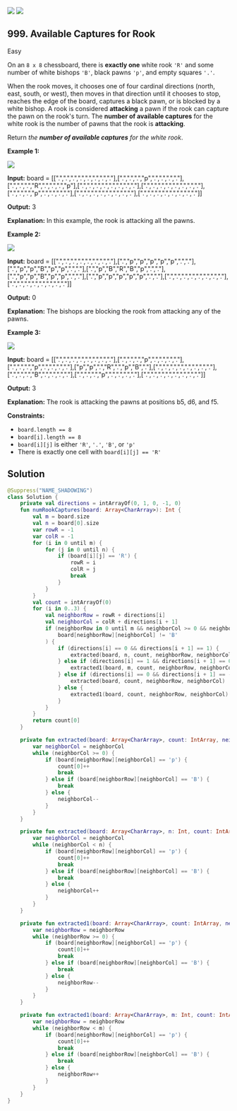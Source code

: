 [![](https://img.shields.io/github/stars/javadev/LeetCode-in-Kotlin?label=Stars&style=flat-square)](https://github.com/javadev/LeetCode-in-Kotlin)
[![](https://img.shields.io/github/forks/javadev/LeetCode-in-Kotlin?label=Fork%20me%20on%20GitHub%20&style=flat-square)](https://github.com/javadev/LeetCode-in-Kotlin/fork)

## 999\. Available Captures for Rook

Easy

On an `8 x 8` chessboard, there is **exactly one** white rook `'R'` and some number of white bishops `'B'`, black pawns `'p'`, and empty squares `'.'`.

When the rook moves, it chooses one of four cardinal directions (north, east, south, or west), then moves in that direction until it chooses to stop, reaches the edge of the board, captures a black pawn, or is blocked by a white bishop. A rook is considered **attacking** a pawn if the rook can capture the pawn on the rook's turn. The **number of available captures** for the white rook is the number of pawns that the rook is **attacking**.

Return _the **number of available captures** for the white rook_.

**Example 1:**

![](https://assets.leetcode.com/uploads/2019/02/20/1253_example_1_improved.PNG)

**Input:** board = \[\[".",".",".",".",".",".",".","."],[".",".",".","p",".",".",".","."],[".",".",".","R",".",".",".","p"],[".",".",".",".",".",".",".","."],[".",".",".",".",".",".",".","."],[".",".",".","p",".",".",".","."],[".",".",".",".",".",".",".","."],[".",".",".",".",".",".",".","."]]

**Output:** 3

**Explanation:** In this example, the rook is attacking all the pawns.

**Example 2:**

![](https://assets.leetcode.com/uploads/2019/02/19/1253_example_2_improved.PNG)

**Input:** board = \[\[".",".",".",".",".",".",".","."],[".","p","p","p","p","p",".","."],[".","p","p","B","p","p",".","."],[".","p","B","R","B","p",".","."],[".","p","p","B","p","p",".","."],[".","p","p","p","p","p",".","."],[".",".",".",".",".",".",".","."],[".",".",".",".",".",".",".","."]]

**Output:** 0

**Explanation:** The bishops are blocking the rook from attacking any of the pawns.

**Example 3:**

![](https://assets.leetcode.com/uploads/2019/02/20/1253_example_3_improved.PNG)

**Input:** board = \[\[".",".",".",".",".",".",".","."],[".",".",".","p",".",".",".","."],[".",".",".","p",".",".",".","."],["p","p",".","R",".","p","B","."],[".",".",".",".",".",".",".","."],[".",".",".","B",".",".",".","."],[".",".",".","p",".",".",".","."],[".",".",".",".",".",".",".","."]]

**Output:** 3

**Explanation:** The rook is attacking the pawns at positions b5, d6, and f5.

**Constraints:**

*   `board.length == 8`
*   `board[i].length == 8`
*   `board[i][j]` is either `'R'`, `'.'`, `'B'`, or `'p'`
*   There is exactly one cell with `board[i][j] == 'R'`

## Solution

```kotlin
@Suppress("NAME_SHADOWING")
class Solution {
    private val directions = intArrayOf(0, 1, 0, -1, 0)
    fun numRookCaptures(board: Array<CharArray>): Int {
        val m = board.size
        val n = board[0].size
        var rowR = -1
        var colR = -1
        for (i in 0 until m) {
            for (j in 0 until n) {
                if (board[i][j] == 'R') {
                    rowR = i
                    colR = j
                    break
                }
            }
        }
        val count = intArrayOf(0)
        for (i in 0..3) {
            val neighborRow = rowR + directions[i]
            val neighborCol = colR + directions[i + 1]
            if (neighborRow in 0 until m && neighborCol >= 0 && neighborCol < n &&
                board[neighborRow][neighborCol] != 'B'
            ) {
                if (directions[i] == 0 && directions[i + 1] == 1) {
                    extracted(board, n, count, neighborRow, neighborCol)
                } else if (directions[i] == 1 && directions[i + 1] == 0) {
                    extracted1(board, m, count, neighborRow, neighborCol)
                } else if (directions[i] == 0 && directions[i + 1] == -1) {
                    extracted(board, count, neighborRow, neighborCol)
                } else {
                    extracted1(board, count, neighborRow, neighborCol)
                }
            }
        }
        return count[0]
    }

    private fun extracted(board: Array<CharArray>, count: IntArray, neighborRow: Int, neighborCol: Int) {
        var neighborCol = neighborCol
        while (neighborCol >= 0) {
            if (board[neighborRow][neighborCol] == 'p') {
                count[0]++
                break
            } else if (board[neighborRow][neighborCol] == 'B') {
                break
            } else {
                neighborCol--
            }
        }
    }

    private fun extracted(board: Array<CharArray>, n: Int, count: IntArray, neighborRow: Int, neighborCol: Int) {
        var neighborCol = neighborCol
        while (neighborCol < n) {
            if (board[neighborRow][neighborCol] == 'p') {
                count[0]++
                break
            } else if (board[neighborRow][neighborCol] == 'B') {
                break
            } else {
                neighborCol++
            }
        }
    }

    private fun extracted1(board: Array<CharArray>, count: IntArray, neighborRow: Int, neighborCol: Int) {
        var neighborRow = neighborRow
        while (neighborRow >= 0) {
            if (board[neighborRow][neighborCol] == 'p') {
                count[0]++
                break
            } else if (board[neighborRow][neighborCol] == 'B') {
                break
            } else {
                neighborRow--
            }
        }
    }

    private fun extracted1(board: Array<CharArray>, m: Int, count: IntArray, neighborRow: Int, neighborCol: Int) {
        var neighborRow = neighborRow
        while (neighborRow < m) {
            if (board[neighborRow][neighborCol] == 'p') {
                count[0]++
                break
            } else if (board[neighborRow][neighborCol] == 'B') {
                break
            } else {
                neighborRow++
            }
        }
    }
}
```